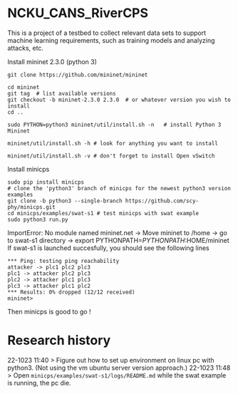 # NCKU_CANS_RiverCPS
This is a project of a testbed to collect relevant data sets to support machine learning requirements, such as training models and analyzing attacks, etc.

Install mininet 2.3.0 (python 3)

```
git clone https://github.com/mininet/mininet

cd mininet
git tag  # list available versions
git checkout -b mininet-2.3.0 2.3.0  # or whatever version you wish to install
cd ..

sudo PYTHON=python3 mininet/util/install.sh -n   # install Python 3 Mininet

mininet/util/install.sh -h # look for anything you want to install

mininet/util/install.sh -v # don't forget to install Open vSwitch
```
Install minicps
```
sudo pip install minicps
# clone the 'python3' branch of minicps for the newest python3 version examples
git clone -b python3 --single-branch https://github.com/scy-phy/minicps.git 
cd minicps/examples/swat-s1 # test minicps with swat example
sudo python3 run.py
```
ImportError: No module named mininet.net 
-> Move mininet to /home -> go to swat-s1 directory -> export PYTHONPATH=$PYTHONPATH:$HOME/mininet
If swat-s1 is launched succesfully, you should see the following lines
```
*** Ping: testing ping reachability
attacker -> plc1 plc2 plc3 
plc1 -> attacker plc2 plc3 
plc2 -> attacker plc1 plc3 
plc3 -> attacker plc1 plc2 
*** Results: 0% dropped (12/12 received)
mininet> 
```
Then minicps is good to go !

# Research history

22-1023 11:40 > Figure out how to set up environment on linux pc with python3. (Not using the vm ubuntu server version approach.) 
22-1023 11:48 > Open `minicps/examples/swat-s1/logs/README.md` while the swat example is running, the pc die. 
